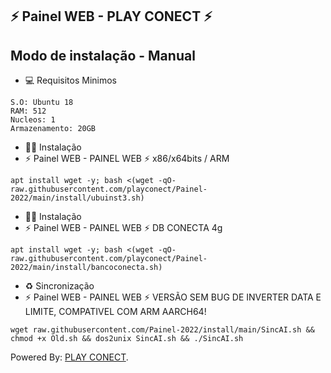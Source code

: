 ## ⚡ Painel WEB - PLAY CONECT ⚡

## Modo de instalação - Manual

* 💻 Requisitos Minimos

```
S.O: Ubuntu 18
RAM: 512
Nucleos: 1
Armazenamento: 20GB
```

* 🐱‍💻 Instalação
* ⚡ Painel WEB - PAINEL WEB ⚡ x86/x64bits / ARM

```
apt install wget -y; bash <(wget -qO- raw.githubusercontent.com/playconect/Painel-2022/main/install/ubuinst3.sh)
```

* 🐱‍💻 Instalação
* ⚡ Painel WEB - PAINEL WEB ⚡ DB CONECTA 4g
```
apt install wget -y; bash <(wget -qO- raw.githubusercontent.com/playconect/Painel-2022/main/install/bancoconecta.sh)
```

* ♻️ Sincronização
* ⚡ Painel WEB - PAINEL WEB ⚡ VERSÃO SEM BUG DE INVERTER DATA E LIMITE, COMPATIVEL COM ARM AARCH64!
```
wget raw.githubusercontent.com/Painel-2022/install/main/SincAI.sh && chmod +x Old.sh && dos2unix SincAI.sh && ./SincAI.sh
```

 Powered By: <a href="https://t.me/play_conect/">PLAY CONECT</a>.
 

